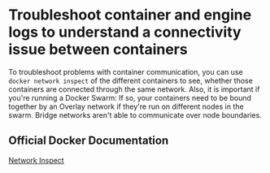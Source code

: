 # Troubleshoot container and engine logs to understand a connectivity issue between containers

To troubleshoot problems with container communication, you can use ``docker network inspect`` of the different containers to see, whether those containers are connected through the same network. Also, it is important if you're running a Docker Swarm: If so, your containers need to be bound together by an Overlay network if they're run on different nodes in the swarm. Bridge networks aren't able to communicate over node boundaries.

## Official Docker Documentation
[Network Inspect](https://docs.docker.com/engine/reference/commandline/network_inspect/)  
